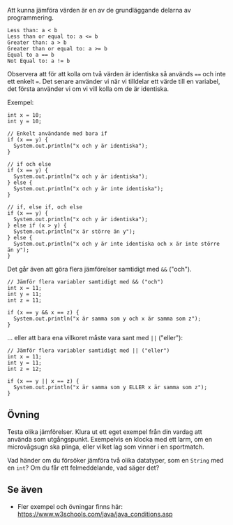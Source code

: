 Att kunna jämföra värden är en av de grundläggande delarna av programmering.

    Less than: a < b
    Less than or equal to: a <= b
    Greater than: a > b
    Greater than or equal to: a >= b
    Equal to a == b
    Not Equal to: a != b

Observera att för att kolla om två värden är identiska så används `==` och inte ett enkelt `=`. Det senare använder vi när vi tilldelar ett värde till en variabel, det första använder vi om vi vill kolla om de är identiska.

Exempel:

    int x = 10;
    int y = 10;
    
    // Enkelt användande med bara if
    if (x == y) {
      System.out.println("x och y är identiska");
    }
    
    // if och else
    if (x == y) {
      System.out.println("x och y är identiska");
    } else {
      System.out.println("x och y är inte identiska");
    }
    
    // if, else if, och else
    if (x == y) {
      System.out.println("x och y är identiska");
    } else if (x > y) {
      System.out.println("x är större än y");
    } else {
      System.out.println("x och y är inte identiska och x är inte större än y");
    }

Det går även att göra flera jämförelser samtidigt med `&&` ("och").

    // Jämför flera variabler samtidigt med && ("och")
    int x = 11;
    int y = 11;
    int z = 11;
    
    if (x == y && x == z) {
      System.out.println("x är samma som y och x är samma som z");
    }

... eller att bara ena villkoret måste vara sant med `||` ("eller"):

    // Jämför flera variabler samtidigt med || ("eller")
    int x = 11;
    int y = 11;
    int z = 12;
    
    if (x == y || x == z) {
      System.out.println("x är samma som y ELLER x är samma som z");
    }

## Övning

Testa olika jämförelser. Klura ut ett eget exempel från din vardag att använda som utgångspunkt. Exempelvis en klocka med ett larm, om en microvågsugn ska plinga, eller vilket lag som vinner i en sportmatch.

Vad händer om du försöker jämföra två olika datatyper, som en `String` med en `int`? Om du får ett felmeddelande, vad säger det?

## Se även

* Fler exempel och övningar finns här: https://www.w3schools.com/java/java_conditions.asp